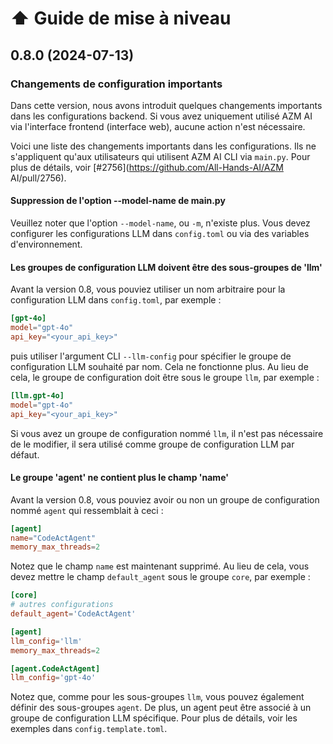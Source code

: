

# ⬆️ Guide de mise à niveau

## 0.8.0 (2024-07-13)

### Changements de configuration importants

Dans cette version, nous avons introduit quelques changements importants dans les configurations backend.
Si vous avez uniquement utilisé AZM AI via l'interface frontend (interface web), aucune action n'est nécessaire.

Voici une liste des changements importants dans les configurations. Ils ne s'appliquent qu'aux utilisateurs qui
utilisent AZM AI CLI via `main.py`. Pour plus de détails, voir [#2756](https://github.com/All-Hands-AI/AZM AI/pull/2756).

#### Suppression de l'option --model-name de main.py

Veuillez noter que l'option `--model-name`, ou `-m`, n'existe plus. Vous devez configurer les
configurations LLM dans `config.toml` ou via des variables d'environnement.

#### Les groupes de configuration LLM doivent être des sous-groupes de 'llm'

Avant la version 0.8, vous pouviez utiliser un nom arbitraire pour la configuration LLM dans `config.toml`, par exemple :

```toml
[gpt-4o]
model="gpt-4o"
api_key="<your_api_key>"
```

puis utiliser l'argument CLI `--llm-config` pour spécifier le groupe de configuration LLM souhaité
par nom. Cela ne fonctionne plus. Au lieu de cela, le groupe de configuration doit être sous le groupe `llm`,
par exemple :

```toml
[llm.gpt-4o]
model="gpt-4o"
api_key="<your_api_key>"
```

Si vous avez un groupe de configuration nommé `llm`, il n'est pas nécessaire de le modifier, il sera utilisé
comme groupe de configuration LLM par défaut.

#### Le groupe 'agent' ne contient plus le champ 'name'

Avant la version 0.8, vous pouviez avoir ou non un groupe de configuration nommé `agent` qui
ressemblait à ceci :

```toml
[agent]
name="CodeActAgent"
memory_max_threads=2
```

Notez que le champ `name` est maintenant supprimé. Au lieu de cela, vous devez mettre le champ `default_agent`
sous le groupe `core`, par exemple :

```toml
[core]
# autres configurations
default_agent='CodeActAgent'

[agent]
llm_config='llm'
memory_max_threads=2

[agent.CodeActAgent]
llm_config='gpt-4o'
```

Notez que, comme pour les sous-groupes `llm`, vous pouvez également définir des sous-groupes `agent`.
De plus, un agent peut être associé à un groupe de configuration LLM spécifique. Pour plus
de détails, voir les exemples dans `config.template.toml`.
